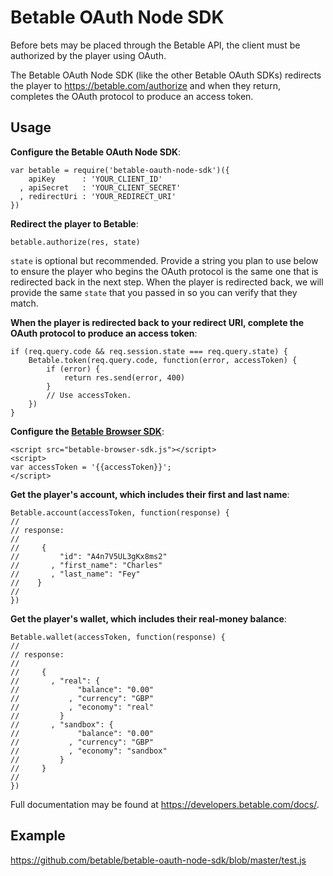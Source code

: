 Betable OAuth Node SDK
=====================

Before bets may be placed through the Betable API, the client must be authorized by the player using OAuth.

The Betable OAuth Node SDK (like the other Betable OAuth SDKs) redirects the player to <https://betable.com/authorize> and when they return, completes the OAuth protocol to produce an access token.

Usage
-----

**Configure the Betable OAuth Node SDK**:

    var betable = require('betable-oauth-node-sdk')({
        apiKey      : 'YOUR_CLIENT_ID'
      , apiSecret   : 'YOUR_CLIENT_SECRET'
      , redirectUri : 'YOUR_REDIRECT_URI'
    })

**Redirect the player to Betable**:

    betable.authorize(res, state)

`state` is optional but recommended.  Provide a string you plan to use below to ensure the player who begins the OAuth protocol is the same one that is redirected back in the next step. When the player is redirected back, we will provide the same `state` that you passed in so you can verify that they match.

**When the player is redirected back to your redirect URI, complete the OAuth protocol to produce an access token**:

    if (req.query.code && req.session.state === req.query.state) {
        Betable.token(req.query.code, function(error, accessToken) {
            if (error) {
                return res.send(error, 400)
            }
            // Use accessToken.
        })
    }

**Configure the [Betable Browser SDK](https://github.com/betable/betable-browser-sdk)**:

    <script src="betable-browser-sdk.js"></script>
    <script>
    var accessToken = '{{accessToken}}';
    </script>

**Get the player's account, which includes their first and last name**:

    Betable.account(accessToken, function(response) {
    //
    // response:
    //
    //     {
    //         "id": "A4n7V5UL3gKx8ms2"
    //       , "first_name": "Charles"
    //       , "last_name": "Fey"
    //    }
    //
    })

**Get the player's wallet, which includes their real-money balance**:

    Betable.wallet(accessToken, function(response) {
    //
    // response:
    //
    //     {
    //       , "real": {
    //             "balance": "0.00"
    //           , "currency": "GBP"
    //           , "economy": "real"
    //         }
    //       , "sandbox": {
    //             "balance": "0.00"
    //           , "currency": "GBP"
    //           , "economy": "sandbox"
    //         }
    //     }
    //
    })

Full documentation may be found at <https://developers.betable.com/docs/>.

Example
-------

<https://github.com/betable/betable-oauth-node-sdk/blob/master/test.js>
